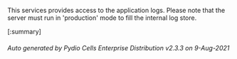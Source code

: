 






This services provides access to the application logs. Please note that the server must run in 'production' mode to fill the internal log store.

[:summary]

###### Auto generated by Pydio Cells Enterprise Distribution v2.3.3 on 9-Aug-2021
